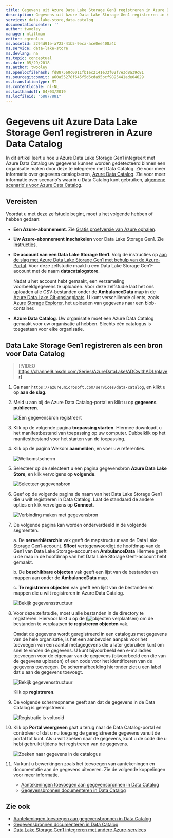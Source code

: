 ```yaml
---
title: Gegevens uit Azure Data Lake Storage Gen1 registreren in Azure Data Catalog | Microsoft Docs
description: Gegevens uit Azure Data Lake Storage Gen1 registreren in Azure Data Catalog
services: data-lake-store,data-catalog
documentationcenter: ''
author: twooley
manager: mtillman
editor: cgronlun
ms.assetid: 3294d91e-a723-41b5-9eca-ace0ee408a4b
ms.service: data-lake-store
ms.devlang: na
ms.topic: conceptual
ms.date: 05/29/2018
ms.author: twooley
ms.openlocfilehash: fd887560c0011fb1ec2141e33f02f7e3d8a39c81
ms.sourcegitcommit: a60a55278f645f5d6cda95bcf9895441ade04629
ms.translationtype: MT
ms.contentlocale: nl-NL
ms.lasthandoff: 04/03/2019
ms.locfileid: "58877881"
---
```

# <a name="register-data-from-azure-data-lake-storage-gen1-in-azure-data-catalog"></a>Gegevens uit Azure Data Lake Storage Gen1 registreren in Azure Data Catalog
In dit artikel leert u hoe u Azure Data Lake Storage Gen1 integreert met Azure Data Catalog uw gegevens kunnen worden gedetecteerd binnen een organisatie maken door deze te integreren met Data Catalog. Zie voor meer informatie over gegevens catalogiseren, [Azure Data Catalog](../data-catalog/data-catalog-what-is-data-catalog.md). Zie voor meer informatie over scenario's waarin u Data Catalog kunt gebruiken, [algemene scenario's voor Azure Data Catalog](../data-catalog/data-catalog-common-scenarios.md).

## <a name="prerequisites"></a>Vereisten
Voordat u met deze zelfstudie begint, moet u het volgende hebben of hebben gedaan:

* **Een Azure-abonnement**. Zie [Gratis proefversie van Azure ophalen](https://azure.microsoft.com/pricing/free-trial/).
* **Uw Azure-abonnement inschakelen** voor Data Lake Storage Gen1. Zie [Instructies](data-lake-store-get-started-portal.md).
* **De account van een Data Lake Storage Gen1**. Volg de instructies op [aan de slag met Azure Data Lake Storage Gen1 met behulp van de Azure-Portal](data-lake-store-get-started-portal.md). Voor deze zelfstudie maakt u een Data Lake Storage Gen1-account met de naam **datacatalogstore**.

    Nadat u het account hebt gemaakt, een verzameling voorbeeldgegevens te uploaden. Voor deze zelfstudie laat het ons uploaden alle CSV-bestanden onder de **AmbulanceData** map in de [Azure Data Lake Git-opslagplaats](https://github.com/Azure/usql/tree/master/Examples/Samples/Data/AmbulanceData/). U kunt verschillende clients, zoals [Azure Storage Explorer](https://storageexplorer.com/), het uploaden van gegevens naar een blob-container.
* **Azure Data Catalog**. Uw organisatie moet een Azure Data Catalog gemaakt voor uw organisatie al hebben. Slechts één catalogus is toegestaan voor elke organisatie.

## <a name="register-data-lake-storage-gen1-as-a-source-for-data-catalog"></a>Data Lake Storage Gen1 registreren als een bron voor Data Catalog

> [!VIDEO https://channel9.msdn.com/Series/AzureDataLake/ADCwithADL/player]

1. Ga naar `https://azure.microsoft.com/services/data-catalog`, en klikt u op **aan de slag**.
1. Meld u aan bij de Azure Data Catalog-portal en klikt u op **gegevens publiceren**.

    ![Een gegevensbron registreert](./media/data-lake-store-with-data-catalog/register-data-source.png "een gegevensbron registreren")
1. Klik op de volgende pagina **toepassing starten**. Hiermee downloadt u het manifestbestand van toepassing op uw computer. Dubbelklik op het manifestbestand voor het starten van de toepassing.
1. Klik op de pagina Welkom **aanmelden**, en voer uw referenties.

    ![Welkomstscherm](./media/data-lake-store-with-data-catalog/welcome.screen.png "welkomstscherm wordt weergegeven")
1. Selecteer op de selecteert u een pagina gegevensbron **Azure Data Lake Store**, en klik vervolgens op **volgende**.

    ![Selecteer gegevensbron](./media/data-lake-store-with-data-catalog/select-source.png "gegevensbron selecteren")
1. Geef op de volgende pagina de naam van het Data Lake Storage Gen1 die u wilt registreren in Data Catalog. Laat de standaard de andere opties en klik vervolgens op **Connect**.

    ![Verbinding maken met gegevensbron](./media/data-lake-store-with-data-catalog/connect-to-source.png "verbinding maken met gegevensbron")
1. De volgende pagina kan worden onderverdeeld in de volgende segmenten.

    a. De **serverhiërarchie** vak geeft de mapstructuur van de Data Lake Storage Gen1-account. **$Root** vertegenwoordigt de hoofdmap van de Gen1 van Data Lake Storage-account en **AmbulanceData** Hiermee geeft u de map in de hoofdmap van het Data Lake Storage Gen1-account hebt gemaakt.

    b. De **beschikbare objecten** vak geeft een lijst van de bestanden en mappen aan onder de **AmbulanceData** map.

    c. **Te registreren objecten** vak geeft een lijst van de bestanden en mappen die u wilt registreren in Azure Data Catalog.

    ![Bekijk gegevensstructuur](./media/data-lake-store-with-data-catalog/view-data-structure.png "gegevensstructuur weergeven")
1. Voor deze zelfstudie, moet u alle bestanden in de directory te registreren. Hiervoor klikt u op de (![objecten verplaatsen](./media/data-lake-store-with-data-catalog/move-objects.png "objecten verplaatsen")) om de bestanden te verplaatsen **te registreren objecten** vak.

    Omdat de gegevens wordt geregistreerd in een catalogus met gegevens van de hele organisatie, is het een aanbevolen aanpak voor het toevoegen van een aantal metagegevens die u later gebruiken kunt om snel te vinden de gegevens. U kunt bijvoorbeeld een e-mailadres toevoegen voor de eigenaar van de gegevens (bijvoorbeeld een die van de gegevens uploaden) of een code voor het identificeren van de gegevens toevoegen. De schermafbeelding hieronder ziet u een label dat u aan de gegevens toevoegt.

    ![Bekijk gegevensstructuur](./media/data-lake-store-with-data-catalog/view-selected-data-structure.png "gegevensstructuur weergeven")

    Klik op **registreren**.
1. De volgende schermopname geeft aan dat de gegevens in de Data Catalog is geregistreerd.

    ![Registratie is voltooid](./media/data-lake-store-with-data-catalog/registration-complete.png "gegevensstructuur weergeven")
1. Klik op **Portal weergeven** gaat u terug naar de Data Catalog-portal en controleer of dat u nu toegang de geregistreerde gegevens vanuit de portal tot kunt. Als u wilt zoeken naar de gegevens, kunt u de code die u hebt gebruikt tijdens het registreren van de gegevens.

     ![Zoeken naar gegevens in de catalogus](./media/data-lake-store-with-data-catalog/search-data-in-catalog.png "gegevens in de catalogus doorzoeken")
1. Nu kunt u bewerkingen zoals het toevoegen van aantekeningen en documentatie aan de gegevens uitvoeren. Zie de volgende koppelingen voor meer informatie.

    * [Aantekeningen toevoegen aan gegevensbronnen in Data Catalog](../data-catalog/data-catalog-how-to-annotate.md)
    * [Gegevensbronnen documenteren in Data Catalog](../data-catalog/data-catalog-how-to-documentation.md)

## <a name="see-also"></a>Zie ook
* [Aantekeningen toevoegen aan gegevensbronnen in Data Catalog](../data-catalog/data-catalog-how-to-annotate.md)
* [Gegevensbronnen documenteren in Data Catalog](../data-catalog/data-catalog-how-to-documentation.md)
* [Data Lake Storage Gen1 integreren met andere Azure-services](data-lake-store-integrate-with-other-services.md)
